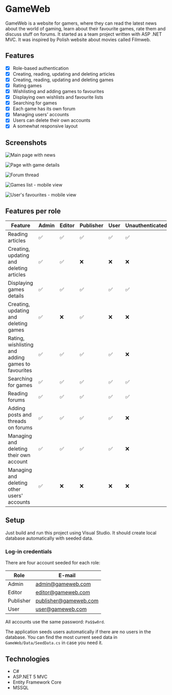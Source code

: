 # GameWeb

GameWeb is a website for gamers, where they can read the latest news about the world of gaming, learn about their favourite games, rate them and discuss stuff on forums. It started as a team project written with ASP .NET MVC. It was inspired by Polish website about movies called Filmweb.

## Features

- [x] Role-based authentication
- [x] Creating, reading, updating and deleting articles
- [x] Creating, reading, updating and deleting games
- [x] Rating games
- [x] Wishlisting and adding games to favourites
- [x] Displaying own wishlists and favourite lists
- [x] Searching for games
- [x] Each game has its own forum
- [x] Managing users' accounts
- [x] Users can delete their own accounts
- [x] A somewhat responsive layout

## Screenshots

![Main page with news](screenshots/mainpage.png)

![Page with game details](screenshots/gamepage.png)

![Forum thread](screenshots/forum.png)

![Games list - mobile view](screenshots/gamesmobile.png)

![User's favourites - mobile view](screenshots/favouritesmobile.png)

## Features per role

| Feature                                            | Admin | Editor | Publisher | User | Unauthenticated |
| -------------------------------------------------- | ----- | ------ | --------- | ---- | --------------- |
| Reading articles                                   | ✅    | ✅     | ✅        | ✅   | ✅              |
| Creating, updating and deleting articles           | ✅    | ✅     | ❌        | ❌   | ❌              |
| Displaying games details                           | ✅    | ✅     | ✅        | ✅   | ✅              |
| Creating, updating and deleting games              | ✅    | ❌     | ✅        | ❌   | ❌              |
| Rating, wishlisting and adding games to favourites | ✅    | ✅     | ✅        | ✅   | ❌              |
| Searching for games                                | ✅    | ✅     | ✅        | ✅   | ✅              |
| Reading forums                                     | ✅    | ✅     | ✅        | ✅   | ✅              |
| Adding posts and threads on forums                 | ✅    | ✅     | ✅        | ✅   | ❌              |
| Managing and deleting their own account            | ✅    | ✅     | ✅        | ✅   | ❌              |
| Managing and deleting other users' accounts        | ✅    | ❌     | ❌        | ❌   | ❌              |

## Setup

Just build and run this project using Visual Studio. It should create local database automatically with seeded data.

### Log-in credentials

There are four account seeded for each role:

| Role      | E-mail                |
| --------- | --------------------- |
| Admin     | admin@gameweb.com     |
| Editor    | editor@gameweb.com    |
| Publisher | publisher@gameweb.com |
| User      | user@gameweb.com      |

All accounts use the same password: `Pa$$w0rd`.

The application seeds users automatically if there are no users in the database. You can find the most current seed data in `GameWeb/Data/SeedData.cs` in case you need it.

## Technologies

- C#
- ASP.NET 5 MVC
- Entity Framework Core
- MSSQL
